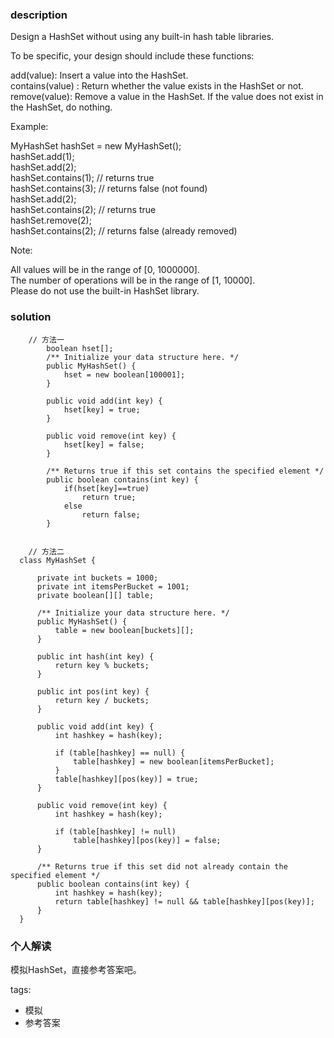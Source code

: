 ### description    
  Design a HashSet without using any built-in hash table libraries.  
    
  To be specific, your design should include these functions:  
    
  add(value): Insert a value into the HashSet.   
  contains(value) : Return whether the value exists in the HashSet or not.  
  remove(value): Remove a value in the HashSet. If the value does not exist in the HashSet, do nothing.  
    
  Example:  
    
  MyHashSet hashSet = new MyHashSet();  
  hashSet.add(1);           
  hashSet.add(2);           
  hashSet.contains(1);    // returns true  
  hashSet.contains(3);    // returns false (not found)  
  hashSet.add(2);            
  hashSet.contains(2);    // returns true  
  hashSet.remove(2);            
  hashSet.contains(2);    // returns false (already removed)  
    
  Note:  
    
  All values will be in the range of [0, 1000000].  
  The number of operations will be in the range of [1, 10000].  
  Please do not use the built-in HashSet library.  
    
### solution    
```    
    // 方法一  
        boolean hset[];  
        /** Initialize your data structure here. */  
        public MyHashSet() {  
            hset = new boolean[100001];  
        }  
          
        public void add(int key) {  
            hset[key] = true;  
        }  
          
        public void remove(int key) {  
            hset[key] = false;  
        }  
          
        /** Returns true if this set contains the specified element */  
        public boolean contains(int key) {  
            if(hset[key]==true)  
                return true;  
            else  
                return false;  
        }  
  
  
    // 方法二  
  class MyHashSet {  
    
      private int buckets = 1000;  
      private int itemsPerBucket = 1001;  
      private boolean[][] table;  
        
      /** Initialize your data structure here. */  
      public MyHashSet() {  
          table = new boolean[buckets][];  
      }  
    
      public int hash(int key) {  
          return key % buckets;  
      }  
    
      public int pos(int key) {  
          return key / buckets;  
      }  
        
      public void add(int key) {  
          int hashkey = hash(key);  
            
          if (table[hashkey] == null) {  
              table[hashkey] = new boolean[itemsPerBucket];  
          }  
          table[hashkey][pos(key)] = true;  
      }  
        
      public void remove(int key) {  
          int hashkey = hash(key);  
    
          if (table[hashkey] != null)  
              table[hashkey][pos(key)] = false;  
      }  
        
      /** Returns true if this set did not already contain the specified element */  
      public boolean contains(int key) {  
          int hashkey = hash(key);  
          return table[hashkey] != null && table[hashkey][pos(key)];  
      }  
  }  
```    
    
### 个人解读    
  模拟HashSet，直接参考答案吧。  
    
tags:    
  -  模拟  
  -  参考答案  
